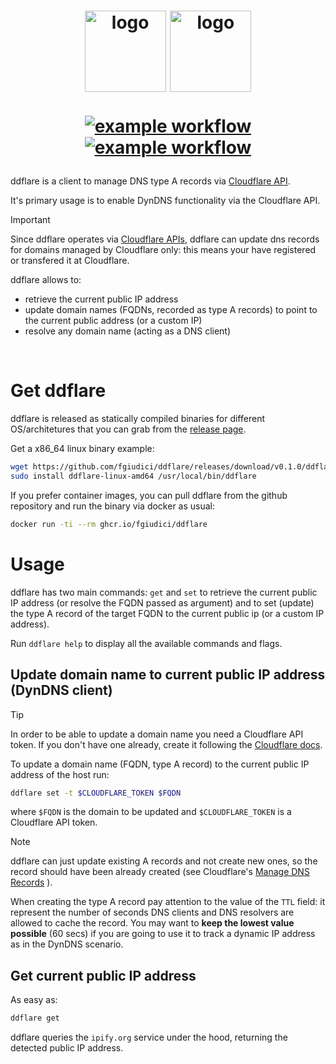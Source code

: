 <h1 align="center">
  <img align="center" style="padding-bottom:10px" src="https://raw.githubusercontent.com/fgiudici/ddflare/refs/heads/main/assets/logo/ddflare-logotype.svg#gh-light-mode-only" width=130 alt="logo">
  <img align="center" style="padding-bottom:10px" src="https://raw.githubusercontent.com/fgiudici/ddflare/refs/heads/main/assets/logo/ddflare-logotype-dark.svg#gh-dark-mode-only" width=130 alt="logo">
  <br>

  [![example workflow](https://github.com/fgiudici/ddflare/actions/workflows/build.yaml/badge.svg)](https://github.com/fgiudici/ddflare/actions/workflows/build.yaml)
  [![example workflow](https://github.com/fgiudici/ddflare/actions/workflows/container-image.yaml/badge.svg)](https://github.com/fgiudici/ddflare/actions/workflows/container-image.yaml)
</h1>

ddflare is a client to manage DNS type A records via [Cloudflare API](https://developers.cloudflare.com/api/).

It's primary usage is to enable DynDNS functionality via the Cloudflare API.

>[!IMPORTANT]
>Since ddflare operates via [Cloudflare APIs](https://developers.cloudflare.com/api/),
>ddflare can update dns records for domains managed by Cloudflare only: this means
>your have registered or transfered it at Cloudflare.

ddflare allows to:
* retrieve the current public IP address
* update domain names (FQDNs, recorded as type A records) to point to the current public address (or a custom IP)
* resolve any domain name (acting as a DNS client)

<br>

Get ddflare
====
ddflare is released as statically compiled binaries for different OS/architetures that you can grab
from the [release page](https://github.com/fgiudici/ddflare/releases/latest).

Get a x86_64 linux binary example:
```bash
wget https://github.com/fgiudici/ddflare/releases/download/v0.1.0/ddflare-linux-amd64
sudo install ddflare-linux-amd64 /usr/local/bin/ddflare
```

If you prefer container images, you can pull ddflare from the github repository and run the binary
via docker as usual:

```bash
docker run -ti --rm ghcr.io/fgiudici/ddflare
```

Usage
====
ddflare has two main commands: `get` and `set` to retrieve the current public IP address
(or resolve the FQDN passed as argument) and to set (update) the type A record of the target FQDN
to the current public ip (or a custom IP address).

Run `ddflare help` to display all the available commands and flags.

Update domain name to current public IP address (DynDNS client)
----
>[!TIP]
>In order to be able to update a domain name you need a Cloudflare API token.
>If you don't have one already, create it following the
>[Cloudflare docs](https://developers.cloudflare.com/fundamentals/api/get-started/create-token/).

To update a domain name (FQDN, type A record) to the current public IP address of the host run:

```bash
ddflare set -t $CLOUDFLARE_TOKEN $FQDN
```
where `$FQDN` is the domain to be updated and `$CLOUDFLARE_TOKEN` is a Cloudflare API token.

>[!NOTE]
>ddflare can just update existing A records and not create new ones, so the record
>should have been already created (see Cloudflare's
>[Manage DNS Records](https://developers.cloudflare.com/dns/manage-dns-records/how-to/create-dns-records/)
>).
>
>When creating the type A record pay attention to the value of the `TTL` field:
>it represent the number of seconds DNS clients and DNS resolvers are allowed to
>cache the record.
>You may want to **keep the lowest value possible** (60 secs) if you are going to use it
>to track a dynamic IP address as in the DynDNS scenario.


Get current public IP address
----
As easy as:
```bash
ddflare get
```
ddflare queries the `ipify.org` service under the hood, returning the detected public IP address.